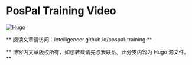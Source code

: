 # PosPal Training Video
[![Hugo](https://img.shields.io/badge/With-Hugo-yellow)](https://gohugo.io/)

** 阅读文章请访问：intelligeneer.github.io/pospal-training **


** 博客内文章版权所有，如想转载请先与我联系。此分支内容为 Hugo 源文件。**     

